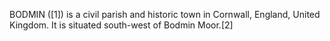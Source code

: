 BODMIN ([1]) is a civil parish and historic town in Cornwall, England, United Kingdom. It is situated south-west of Bodmin Moor.[2]
